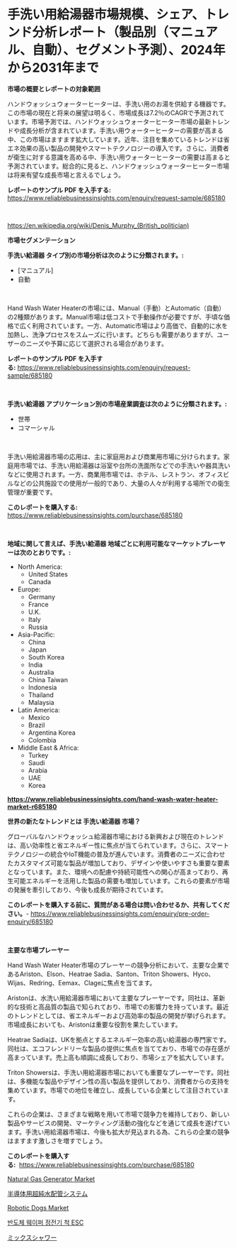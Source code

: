 <p><h1>手洗い用給湯器市場規模、シェア、トレンド分析レポート（製品別（マニュアル、自動）、セグメント予測）、2024年から2031年まで</h1></p><p><strong>市場の概要とレポートの対象範囲</strong></p>
<p><p>ハンドウォッシュウォーターヒーターは、手洗い用のお湯を供給する機器です。この市場の現在と将来の展望は明るく、市場成長は7.2％のCAGRで予測されています。市場予測では、ハンドウォッシュウォーターヒーター市場の最新トレンドや成長分析が含まれています。手洗い用ウォーターヒーターの需要が高まる中、この市場はますます拡大しています。近年、注目を集めているトレンドは省エネ効果の高い製品の開発やスマートテクノロジーの導入です。さらに、消費者が衛生に対する意識を高める中、手洗い用ウォーターヒーターの需要は高まると予測されています。総合的に見ると、ハンドウォッシュウォーターヒーター市場は将来有望な成長市場と言えるでしょう。</p></p>
<p><strong>レポートのサンプル PDF を入手する:</strong> <a href="https://www.reliablebusinessinsights.com/enquiry/request-sample/685180">https://www.reliablebusinessinsights.com/enquiry/request-sample/685180</a></p>
<p>&nbsp;</p>
<p><a href="https://en.wikipedia.org/wiki/Denis_Murphy_(British_politician)">https://en.wikipedia.org/wiki/Denis_Murphy_(British_politician)</a></p>
<p><strong>市場セグメンテーション</strong></p>
<p><strong>手洗い給湯器 タイプ別の市場分析は次のように分類されます。:</strong></p>
<p><ul><li>[マニュアル]</li><li>自動</li></ul></p>
<p>&nbsp;</p>
<p><p>Hand Wash Water Heaterの市場には、Manual（手動）とAutomatic（自動）の2種類があります。Manual市場は低コストで手動操作が必要ですが、手頃な価格で広く利用されています。一方、Automatic市場はより高価で、自動的に水を加熱し、洗浄プロセスをスムーズに行います。どちらも需要がありますが、ユーザーのニーズや予算に応じて選択される場合があります。</p></p>
<p><strong>レポートのサンプル PDF を入手する:</strong>&nbsp;<a href="https://www.reliablebusinessinsights.com/enquiry/request-sample/685180">https://www.reliablebusinessinsights.com/enquiry/request-sample/685180</a></p>
<p>&nbsp;</p>
<p><strong> 手洗い給湯器 アプリケーション別の市場産業調査は次のように分類されます。:</strong></p>
<p><ul><li>世帯</li><li>コマーシャル</li></ul></p>
<p>&nbsp;</p>
<p><p>手洗い用給湯器市場の応用は、主に家庭用および商業用市場に分けられます。家庭用市場では、手洗い用給湯器は浴室や台所の洗面所などでの手洗いや器具洗いなどに使用されます。一方、商業用市場では、ホテル、レストラン、オフィスビルなどの公共施設での使用が一般的であり、大量の人々が利用する場所での衛生管理が重要です。</p></p>
<p><strong>このレポートを購入する:</strong>&nbsp; <a href="https://www.reliablebusinessinsights.com/purchase/685180">https://www.reliablebusinessinsights.com/purchase/685180</a></p>
<p>&nbsp;</p>
<p><strong>地域に関して言えば、手洗い給湯器 地域ごとに利用可能なマーケットプレーヤーは次のとおりです。:</strong></p>
<p><ul>
    <li>
        North America:
        <ul>
            <li>United States</li>
            <li>Canada</li>
        </ul>
    </li>
    <li>
        Europe:
        <ul>
            <li>Germany</li>
            <li>France</li>
            <li>U.K.</li>
            <li>Italy</li>
            <li>Russia</li>
        </ul>
    </li>
    <li>
        Asia-Pacific:
        <ul>
            <li>China</li>
            <li>Japan</li>
            <li>South Korea</li>
            <li>India</li>
            <li>Australia</li>
            <li>China Taiwan</li>
            <li>Indonesia</li>
            <li>Thailand</li>
            <li>Malaysia</li>
        </ul>
    </li>
    <li>
        Latin America:
        <ul>
            <li>Mexico</li>
            <li>Brazil</li>
            <li>Argentina Korea</li>
            <li>Colombia</li>
        </ul>
    </li>
    <li>
        Middle East & Africa:
        <ul>
            <li>Turkey</li>
            <li>Saudi</li>
            <li>Arabia</li>
            <li>UAE</li>
            <li>Korea</li>
        </ul>
    </li>
    </ul></p>
<p><strong><a href="https://www.reliablebusinessinsights.com/hand-wash-water-heater-market-r685180">https://www.reliablebusinessinsights.com/hand-wash-water-heater-market-r685180</a></strong>&nbsp;</p>
<p><strong>世界の新たなトレンドとは 手洗い給湯器 市場？</strong></p>
<p><p>グローバルなハンドウォッシュ給湯器市場における新興および現在のトレンドは、高い効率性と省エネルギー性に焦点が当てられています。さらに、スマートテクノロジーの統合やIoT機能の普及が進んでいます。消費者のニーズに合わせたカスタマイズ可能な製品が増加しており、デザインや使いやすさも重要な要素となっています。また、環境への配慮や持続可能性への関心が高まっており、再生可能エネルギーを活用した製品の需要も増加しています。これらの要素が市場の発展を牽引しており、今後も成長が期待されています。</p></p>
<p><strong>このレポートを購入する前に、質問がある場合は問い合わせるか、共有してください。</strong>- <a href="https://www.reliablebusinessinsights.com/enquiry/pre-order-enquiry/685180">https://www.reliablebusinessinsights.com/enquiry/pre-order-enquiry/685180</a></p>
<p>&nbsp;</p>
<p><strong>主要な市場プレーヤー</strong></p>
<p><p>Hand Wash Water Heater市場のプレーヤーの競争分析において、主要な企業であるAriston、Elson、Heatrae Sadia、Santon、Triton Showers、Hyco、Wijas、Redring、Eemax、Clageに焦点を当てます。</p><p>Aristonは、水洗い用給湯器市場において主要なプレーヤーです。同社は、革新的な技術と高品質の製品で知られており、市場での影響力を持っています。最近のトレンドとしては、省エネルギーおよび高効率の製品の開発が挙げられます。市場成長においても、Aristonは重要な役割を果たしています。</p><p>Heatrae Sadiaは、UKを拠点とするエネルギー効率の高い給湯器の専門家です。同社は、エコフレンドリーな製品の提供に焦点を当てており、市場での存在感が高まっています。売上高も順調に成長しており、市場シェアを拡大しています。</p><p>Triton Showersは、手洗い用給湯器市場においても重要なプレーヤーです。同社は、多機能な製品やデザイン性の高い製品を提供しており、消費者からの支持を集めています。市場での地位を確立し、成長している企業として注目されています。</p><p>これらの企業は、さまざまな戦略を用いて市場で競争力を維持しており、新しい製品やサービスの開発、マーケティング活動の強化などを通じて成長を遂げています。手洗い用給湯器市場は、今後も拡大が見込まれる為、これらの企業の競争はますます激しさを増すでしょう。</p></p>
<p><strong>このレポートを購入する:</strong>&nbsp;&nbsp;<a href="https://www.reliablebusinessinsights.com/purchase/685180">https://www.reliablebusinessinsights.com/purchase/685180</a></p>
<p><p><a href="https://github.com/vregtldg37/Market-Research-Report-List-1/blob/main/natural-gas-generator-market.md">Natural Gas Generator Market</a></p><p><a href="https://github.com/RudyBoyer2017/Market-Research-Report-List-2/blob/main/7197397164728.md">半導体用超純水配管システム</a></p><p><a href="https://github.com/labibmmn112/Market-Research-Report-List-1/blob/main/robotic-dogs-market.md">Robotic Dogs Market</a></p><p><a href="https://github.com/anton65482023/Market-Research-Report-List-2/blob/main/8513536177721.md">반도체 웨이퍼 정전기 척 ESC</a></p><p><a href="https://github.com/MosesSpinka1914/Market-Research-Report-List-2/blob/main/9965307164727.md">ミックスシャワー</a></p></p>